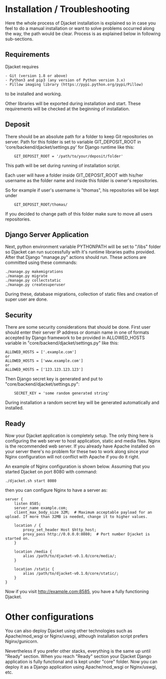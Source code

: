 # Installation / Troubleshooting

Here the whole process of Djacket installation is explained so in case you feel to do a manual
    installation or want to solve problems occurred along the way, the path would be clear.
Process is as explained below in following sub-sections.


## Requirements
Djacket requires
```
- Git (version 1.8 or above)
- Python3 and pip3 (any version of Python version 3.x)
- Pillow imaging library (https://pypi.python.org/pypi/Pillow)
```
to be installed and working.

Other libraries will be exported during installation and start.
These requirements will be checked at the beginning of installation.


## Deposit
There should be an absolute path for a folder to keep Git repositories on server. Path for this folder
    is set to variable GIT_DEPOSIT_ROOT in 'core/backend/djacket/settings.py' for Django runtime like this:

```
    GIT_DEPOSIT_ROOT = '/path/to/your/deposit/folder'
```

This path will be set during running of installation script.

Each user will have a folder inside GIT_DEPOSIT_ROOT with his/her username
    as the folder name and inside this folder is owner's repositories.

So for example if user's username is "thomas", his repositories will be kept under
```
    GIT_DEPOSIT_ROOT/thomas/
```

If you decided to change path of this folder make sure to move all users repositories.


## Django Server Application
Next, python environment variable PYTHONPATH will be set to "/libs" folder so Djacket can
    run successfully with it's runtime libraries paths provided.
After that Django "manage.py" actions should run. These actions are committed using these commands:
```
./manage.py makemigrations
./manage.py migrate
./manage.py collectstatic
./manage.py createsuperuser
```
During these, database migrations, collection of static files and creation of super user are done.


## Security
There are some security considerations that should be done.
First user should enter their server IP address or domain name in one of formats accepted by Django framework
to be provided in ALLOWED_HOSTS variable in "core/backend/djacket/settings.py" like this:
```
ALLOWED_HOSTS = ['.example.com']
or
ALLOWED_HOSTS = ['www.example.com']
or
ALLOWED_HOSTS = ['123.123.123.123']
```
Then Django secret key is generated and put to "core/backend/djacket/settings.py":
```
    SECRET_KEY = 'some random generated string'
```
During installation a random secret key will be generated automatically and installed.


## Ready
Now your Djacket application is completely setup.
The only thing here is configuring the web server to host application, static and media files.
Nginx is the recommended web server. If you already have Apache installed on your server there's no problem for these two to work along since your Nginx configuration will not conflict with Apache if you do it right.

An example of Nginx configuration is shown below. Assuming that you started Djacket on port 8080 with command:

```
./djacket.sh start 8080
```
then you can configure Nginx to have a server as:

```
server {
	listen 8585;
	server_name example.com;
	client_max_body_size 32M;  # Maximum acceptable payload for an upload. If more than 32MB is needed, change it to higher values.

	location / {
        proxy_set_header Host $http_host;
		proxy_pass http://0.0.0.0:8080;  # Port number Djacket is started on.
	}

    location /media {
        alias /path/to/djacket-v0.1.0/core/media/;
    }

    location /static {
        alias /path/to/djacket-v0.1.0/core/static/;
    }
}
```

Now if you visit http://example.com:8585, you have a fully functioning Djacket.

# Other configurations
You can also deploy Djacket using other technologies such as Apache/mod_wsgi or Nginx/uwsgi, although installation script
    prefers Nginx/gunicorn.

Nevertheless if you prefer other stacks, everything is the same up until "Ready" section.
When you reach "Ready" section your Djacket Django application is fully functional and is kept under "core" folder.
Now you can deploy it as a Django application using Apache/mod_wsgi or Nginx/uswgi, etc.

